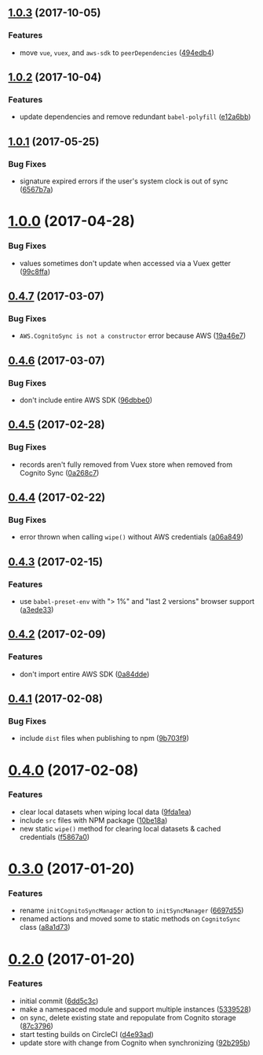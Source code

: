 <a name="1.0.3"></a>
## [1.0.3](https://github.com/LightmakerCanada/vuex-cognito-sync/compare/1.0.2...1.0.3) (2017-10-05)


### Features

* move `vue`, `vuex`, and `aws-sdk` to `peerDependencies` ([494edb4](https://github.com/LightmakerCanada/vuex-cognito-sync/commit/494edb4))



<a name="1.0.2"></a>
## [1.0.2](https://github.com/LightmakerCanada/vuex-cognito-sync/compare/1.0.1...1.0.2) (2017-10-04)


### Features

* update dependencies and remove redundant `babel-polyfill` ([e12a6bb](https://github.com/LightmakerCanada/vuex-cognito-sync/commit/e12a6bb))



<a name="1.0.1"></a>
## [1.0.1](https://github.com/LightmakerCanada/vuex-cognito-sync/compare/v1.0.0...1.0.1) (2017-05-25)


### Bug Fixes

* signature expired errors if the user's system clock is out of sync ([6567b7a](https://github.com/LightmakerCanada/vuex-cognito-sync/commit/6567b7a))



<a name="1.0.0"></a>
# [1.0.0](https://github.com/LightmakerCanada/vuex-cognito-sync/compare/v0.4.7...v1.0.0) (2017-04-28)


### Bug Fixes

* values sometimes don't update when accessed via a Vuex getter ([99c8ffa](https://github.com/LightmakerCanada/vuex-cognito-sync/commit/99c8ffa))



<a name="0.4.7"></a>
## [0.4.7](https://github.com/LightmakerCanada/vuex-cognito-sync/compare/v0.4.6...v0.4.7) (2017-03-07)


### Bug Fixes

* `AWS.CognitoSync is not a constructor` error because AWS ([19a46e7](https://github.com/LightmakerCanada/vuex-cognito-sync/commit/19a46e7))



<a name="0.4.6"></a>
## [0.4.6](https://github.com/LightmakerCanada/vuex-cognito-sync/compare/v0.4.5...v0.4.6) (2017-03-07)


### Bug Fixes

* don't include entire AWS SDK ([96dbbe0](https://github.com/LightmakerCanada/vuex-cognito-sync/commit/96dbbe0))



<a name="0.4.5"></a>
## [0.4.5](https://github.com/LightmakerCanada/vuex-cognito-sync/compare/v0.4.4...v0.4.5) (2017-02-28)


### Bug Fixes

* records aren't fully removed from Vuex store when removed from Cognito Sync ([0a268c7](https://github.com/LightmakerCanada/vuex-cognito-sync/commit/0a268c7))



<a name="0.4.4"></a>
## [0.4.4](https://github.com/LightmakerCanada/vuex-cognito-sync/compare/v0.4.3...v0.4.4) (2017-02-22)


### Bug Fixes

* error thrown when calling `wipe()` without AWS credentials ([a06a849](https://github.com/LightmakerCanada/vuex-cognito-sync/commit/a06a849))



<a name="0.4.3"></a>
## [0.4.3](https://github.com/LightmakerCanada/vuex-cognito-sync/compare/v0.4.2...v0.4.3) (2017-02-15)


### Features

* use `babel-preset-env` with "> 1%" and "last 2 versions" browser support ([a3ede33](https://github.com/LightmakerCanada/vuex-cognito-sync/commit/a3ede33))



<a name="0.4.2"></a>
## [0.4.2](https://github.com/LightmakerCanada/vuex-cognito-sync/compare/v0.4.1...v0.4.2) (2017-02-09)


### Features

* don't import entire AWS SDK ([0a84dde](https://github.com/LightmakerCanada/vuex-cognito-sync/commit/0a84dde))



<a name="0.4.1"></a>
## [0.4.1](https://github.com/LightmakerCanada/vuex-cognito-sync/compare/v0.4.0...v0.4.1) (2017-02-08)


### Bug Fixes

* include `dist` files when publishing to npm ([9b703f9](https://github.com/LightmakerCanada/vuex-cognito-sync/commit/9b703f9))



<a name="0.4.0"></a>
# [0.4.0](https://github.com/LightmakerCanada/vuex-cognito-sync/compare/v0.3.0...v0.4.0) (2017-02-08)


### Features

* clear local datasets when wiping local data ([9fda1ea](https://github.com/LightmakerCanada/vuex-cognito-sync/commit/9fda1ea))
* include `src` files with NPM package ([10be18a](https://github.com/LightmakerCanada/vuex-cognito-sync/commit/10be18a))
* new static `wipe()` method for clearing local datasets & cached credentials ([f5867a0](https://github.com/LightmakerCanada/vuex-cognito-sync/commit/f5867a0))



<a name="0.3.0"></a>
# [0.3.0](https://github.com/LightmakerCanada/vuex-cognito-sync/compare/v0.2.0...v0.3.0) (2017-01-20)


### Features

* rename `initCognitoSyncManager` action to `initSyncManager` ([6697d55](https://github.com/LightmakerCanada/vuex-cognito-sync/commit/6697d55))
* renamed actions and moved some to static methods on `CognitoSync` class ([a8a1d73](https://github.com/LightmakerCanada/vuex-cognito-sync/commit/a8a1d73))



<a name="0.2.0"></a>
# [0.2.0](https://github.com/LightmakerCanada/vuex-cognito-sync/compare/6dd5c3c...v0.2.0) (2017-01-20)


### Features

* initial commit ([6dd5c3c](https://github.com/LightmakerCanada/vuex-cognito-sync/commit/6dd5c3c))
* make a namespaced module and support multiple instances ([5339528](https://github.com/LightmakerCanada/vuex-cognito-sync/commit/5339528))
* on sync, delete existing state and repopulate from Cognito storage ([87c3796](https://github.com/LightmakerCanada/vuex-cognito-sync/commit/87c3796))
* start testing builds on CircleCI ([d4e93ad](https://github.com/LightmakerCanada/vuex-cognito-sync/commit/d4e93ad))
* update store with change from Cognito when synchronizing ([92b295b](https://github.com/LightmakerCanada/vuex-cognito-sync/commit/92b295b))



